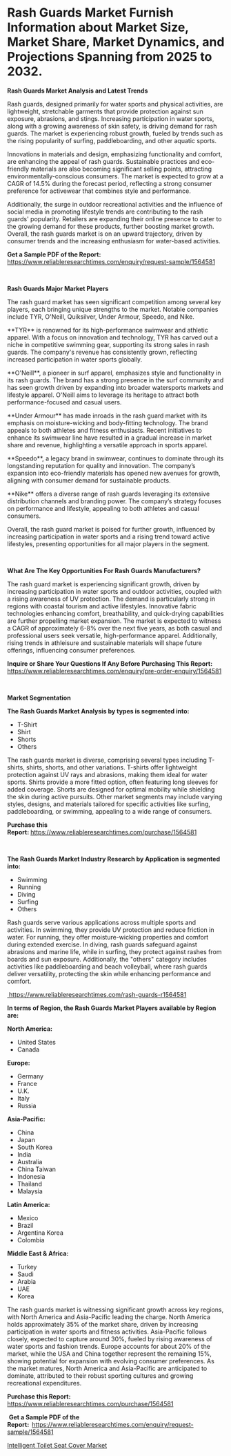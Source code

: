 <p><h1>Rash Guards Market Furnish Information about Market Size, Market Share, Market Dynamics, and Projections Spanning from 2025 to 2032.</h1></p><p><strong>Rash Guards Market Analysis and Latest Trends</strong></p>
<p><p>Rash guards, designed primarily for water sports and physical activities, are lightweight, stretchable garments that provide protection against sun exposure, abrasions, and stings. Increasing participation in water sports, along with a growing awareness of skin safety, is driving demand for rash guards. The market is experiencing robust growth, fueled by trends such as the rising popularity of surfing, paddleboarding, and other aquatic sports. </p><p>Innovations in materials and design, emphasizing functionality and comfort, are enhancing the appeal of rash guards. Sustainable practices and eco-friendly materials are also becoming significant selling points, attracting environmentally-conscious consumers. The market is expected to grow at a CAGR of 14.5% during the forecast period, reflecting a strong consumer preference for activewear that combines style and performance. </p><p>Additionally, the surge in outdoor recreational activities and the influence of social media in promoting lifestyle trends are contributing to the rash guards' popularity. Retailers are expanding their online presence to cater to the growing demand for these products, further boosting market growth. Overall, the rash guards market is on an upward trajectory, driven by consumer trends and the increasing enthusiasm for water-based activities.</p></p>
<p><strong>Get a Sample PDF of the Report:&nbsp;</strong> <a href="https://www.reliableresearchtimes.com/enquiry/request-sample/1564581?utm_campaign=3227&utm_medium=2&utm_source=Github&utm_content=ia&utm_term=04042025&utm_id=rash-guards">https://www.reliableresearchtimes.com/enquiry/request-sample/1564581</a></p>
<p>&nbsp;</p>
<p><strong>Rash Guards Major Market Players</strong></p>
<p><p>The rash guard market has seen significant competition among several key players, each bringing unique strengths to the market. Notable companies include TYR, O'Neill, Quiksilver, Under Armour, Speedo, and Nike.</p><p>**TYR** is renowned for its high-performance swimwear and athletic apparel. With a focus on innovation and technology, TYR has carved out a niche in competitive swimming gear, supporting its strong sales in rash guards. The company's revenue has consistently grown, reflecting increased participation in water sports globally.</p><p>**O'Neill**, a pioneer in surf apparel, emphasizes style and functionality in its rash guards. The brand has a strong presence in the surf community and has seen growth driven by expanding into broader watersports markets and lifestyle apparel. O'Neill aims to leverage its heritage to attract both performance-focused and casual users.</p><p>**Under Armour** has made inroads in the rash guard market with its emphasis on moisture-wicking and body-fitting technology. The brand appeals to both athletes and fitness enthusiasts. Recent initiatives to enhance its swimwear line have resulted in a gradual increase in market share and revenue, highlighting a versatile approach in sports apparel.</p><p>**Speedo**, a legacy brand in swimwear, continues to dominate through its longstanding reputation for quality and innovation. The company’s expansion into eco-friendly materials has opened new avenues for growth, aligning with consumer demand for sustainable products.</p><p>**Nike** offers a diverse range of rash guards leveraging its extensive distribution channels and branding power. The company’s strategy focuses on performance and lifestyle, appealing to both athletes and casual consumers.</p><p>Overall, the rash guard market is poised for further growth, influenced by increasing participation in water sports and a rising trend toward active lifestyles, presenting opportunities for all major players in the segment.</p></p>
<p>&nbsp;</p>
<p><strong>What Are The Key Opportunities For Rash Guards Manufacturers?</strong></p>
<p><p>The rash guard market is experiencing significant growth, driven by increasing participation in water sports and outdoor activities, coupled with a rising awareness of UV protection. The demand is particularly strong in regions with coastal tourism and active lifestyles. Innovative fabric technologies enhancing comfort, breathability, and quick-drying capabilities are further propelling market expansion. The market is expected to witness a CAGR of approximately 6-8% over the next five years, as both casual and professional users seek versatile, high-performance apparel. Additionally, rising trends in athleisure and sustainable materials will shape future offerings, influencing consumer preferences.</p></p>
<p><strong>Inquire or Share Your Questions If Any Before Purchasing This Report:</strong> <a href="https://www.reliableresearchtimes.com/enquiry/pre-order-enquiry/1564581?utm_campaign=3227&utm_medium=2&utm_source=Github&utm_content=ia&utm_term=04042025&utm_id=rash-guards">https://www.reliableresearchtimes.com/enquiry/pre-order-enquiry/1564581</a></p>
<p>&nbsp;</p>
<p><strong>Market Segmentation</strong></p>
<p><strong>The Rash Guards Market Analysis by types is segmented into:</strong></p>
<p><ul><li>T-Shirt</li><li>Shirt</li><li>Shorts</li><li>Others</li></ul></p>
<p><p>The rash guards market is diverse, comprising several types including T-shirts, shirts, shorts, and other variations. T-shirts offer lightweight protection against UV rays and abrasions, making them ideal for water sports. Shirts provide a more fitted option, often featuring long sleeves for added coverage. Shorts are designed for optimal mobility while shielding the skin during active pursuits. Other market segments may include varying styles, designs, and materials tailored for specific activities like surfing, paddleboarding, or swimming, appealing to a wide range of consumers.</p></p>
<p><strong>Purchase this Report:&nbsp;</strong><a href="https://www.reliableresearchtimes.com/purchase/1564581?utm_campaign=3227&utm_medium=2&utm_source=Github&utm_content=ia&utm_term=04042025&utm_id=rash-guards">https://www.reliableresearchtimes.com/purchase/1564581</a></p>
<p>&nbsp;</p>
<p><strong>The Rash Guards Market Industry Research by Application is segmented into:</strong></p>
<p><ul><li>Swimming</li><li>Running</li><li>Diving</li><li>Surfing</li><li>Others</li></ul></p>
<p><p>Rash guards serve various applications across multiple sports and activities. In swimming, they provide UV protection and reduce friction in water. For running, they offer moisture-wicking properties and comfort during extended exercise. In diving, rash guards safeguard against abrasions and marine life, while in surfing, they protect against rashes from boards and sun exposure. Additionally, the "others" category includes activities like paddleboarding and beach volleyball, where rash guards deliver versatility, protecting the skin while enhancing performance and comfort.</p></p>
<p><a href="https://www.reliableresearchtimes.com/rash-guards-r1564581?utm_campaign=3227&utm_medium=2&utm_source=Github&utm_content=ia&utm_term=04042025&utm_id=rash-guards">&nbsp;https://www.reliableresearchtimes.com/rash-guards-r1564581</a></p>
<p><strong>In terms of Region, the Rash Guards Market Players available by Region are:</strong></p>
<p>
    <p> <strong> North America: </strong>
        <ul>
            <li>United States</li>
            <li>Canada</li>
        </ul>
        </p> 
    <p> <strong> Europe: </strong>
        <ul>
            <li>Germany</li>
            <li>France</li>
            <li>U.K.</li>
            <li>Italy</li>
            <li>Russia</li>
        </ul>
        </p> 
    <p> <strong> Asia-Pacific: </strong>
        <ul>
            <li>China</li>
            <li>Japan</li>
            <li>South Korea</li>
            <li>India</li>
            <li>Australia</li>
            <li>China Taiwan</li>
            <li>Indonesia</li>
            <li>Thailand</li>
            <li>Malaysia</li>
        </ul>
        </p> 
    <p> <strong> Latin America: </strong>
        <ul>
            <li>Mexico</li>
            <li>Brazil</li>
            <li>Argentina Korea</li>
            <li>Colombia</li>
        </ul>
        </p> 
    <p> <strong> Middle East & Africa: </strong>
        <ul>
            <li>Turkey</li>
            <li>Saudi</li>
            <li>Arabia</li>
            <li>UAE</li>
            <li>Korea</li>
        </ul>
    </p>
    </p>
<p><p>The rash guards market is witnessing significant growth across key regions, with North America and Asia-Pacific leading the charge. North America holds approximately 35% of the market share, driven by increasing participation in water sports and fitness activities. Asia-Pacific follows closely, expected to capture around 30%, fueled by rising awareness of water sports and fashion trends. Europe accounts for about 20% of the market, while the USA and China together represent the remaining 15%, showing potential for expansion with evolving consumer preferences. As the market matures, North America and Asia-Pacific are anticipated to dominate, attributed to their robust sporting cultures and growing recreational expenditures.</p></p>
<p><strong>Purchase this Report: </strong><a href="https://www.reliableresearchtimes.com/purchase/1564581?utm_campaign=3227&utm_medium=2&utm_source=Github&utm_content=ia&utm_term=04042025&utm_id=rash-guards">https://www.reliableresearchtimes.com/purchase/1564581</a></p>
<p>&nbsp;<strong>Get a Sample PDF of the Report:&nbsp;&nbsp;</strong><a href="https://www.reliableresearchtimes.com/enquiry/request-sample/1564581?utm_campaign=3227&utm_medium=2&utm_source=Github&utm_content=ia&utm_term=04042025&utm_id=rash-guards">https://www.reliableresearchtimes.com/enquiry/request-sample/1564581</a></p>
<p><strong></strong></p>
<p><p><a href="https://github.com/alejnaouare/Market-Research-Report-List-1/blob/main/intelligent-toilet-seat-cover-market.md?utm_campaign=3227&utm_medium=2&utm_source=Github&utm_content=ia&utm_term=04042025&utm_id=rash-guards">Intelligent Toilet Seat Cover Market</a></p></p>